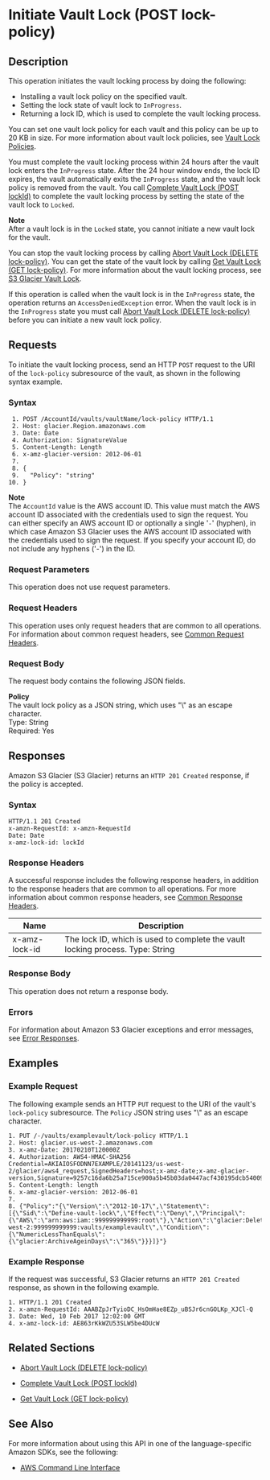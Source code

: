 # Initiate Vault Lock \(POST lock\-policy\)<a name="api-InitiateVaultLock"></a>

## Description<a name="api-InitiateVaultLock-description"></a>

This operation initiates the vault locking process by doing the following: 
+ Installing a vault lock policy on the specified vault\.
+ Setting the lock state of vault lock to `InProgress`\.
+ Returning a lock ID, which is used to complete the vault locking process\. 

You can set one vault lock policy for each vault and this policy can be up to 20 KB in size\. For more information about vault lock policies, see [Vault Lock Policies](vault-lock-policy.md)\.

You must complete the vault locking process within 24 hours after the vault lock enters the `InProgress` state\. After the 24 hour window ends, the lock ID expires, the vault automatically exits the `InProgress` state, and the vault lock policy is removed from the vault\. You call [Complete Vault Lock \(POST lockId\)](api-CompleteVaultLock.md) to complete the vault locking process by setting the state of the vault lock to `Locked`\. 

**Note**  
After a vault lock is in the `Locked` state, you cannot initiate a new vault lock for the vault\.

You can stop the vault locking process by calling [Abort Vault Lock \(DELETE lock\-policy\)](api-AbortVaultLock.md)\. You can get the state of the vault lock by calling [Get Vault Lock \(GET lock\-policy\)](api-GetVaultLock.md)\. For more information about the vault locking process, see [S3 Glacier Vault Lock](vault-lock.md)\.

If this operation is called when the vault lock is in the `InProgress` state, the operation returns an `AccessDeniedException` error\. When the vault lock is in the `InProgress` state you must call [Abort Vault Lock \(DELETE lock\-policy\)](api-AbortVaultLock.md) before you can initiate a new vault lock policy\. 

## Requests<a name="api-InitiateVaultLock-requests"></a>

To initiate the vault locking process, send an HTTP `POST` request to the URI of the `lock-policy` subresource of the vault, as shown in the following syntax example\.

### Syntax<a name="api-InitiateVaultLock-requests-syntax"></a>

```
 1. POST /AccountId/vaults/vaultName/lock-policy HTTP/1.1
 2. Host: glacier.Region.amazonaws.com
 3. Date: Date
 4. Authorization: SignatureValue
 5. Content-Length: Length
 6. x-amz-glacier-version: 2012-06-01
 7. 			
 8. {
 9.   "Policy": "string"
10. }
```

 

**Note**  
The `AccountId` value is the AWS account ID\. This value must match the AWS account ID associated with the credentials used to sign the request\. You can either specify an AWS account ID or optionally a single '`-`' \(hyphen\), in which case Amazon S3 Glacier uses the AWS account ID associated with the credentials used to sign the request\. If you specify your account ID, do not include any hyphens \('\-'\) in the ID\.

### Request Parameters<a name="api-InitiateVaultLock-requests-parameters"></a>

This operation does not use request parameters\.

### Request Headers<a name="api-InitiateVaultLock-requests-headers"></a>

This operation uses only request headers that are common to all operations\. For information about common request headers, see [Common Request Headers](api-common-request-headers.md)\.

### Request Body<a name="api-InitiateVaultLock-requests-elements"></a>

The request body contains the following JSON fields\.

 **Policy**   
The vault lock policy as a JSON string, which uses "\\" as an escape character\.  
 Type: String   
 Required: Yes

## Responses<a name="api-InitiateVaultLock-responses"></a>

Amazon S3 Glacier \(S3 Glacier\) returns an `HTTP 201 Created` response, if the policy is accepted\.

### Syntax<a name="api-InitiateVaultLock-response-syntax"></a>

```
HTTP/1.1 201 Created
x-amzn-RequestId: x-amzn-RequestId
Date: Date
x-amz-lock-id: lockId
```

### Response Headers<a name="api-InitiateVaultLock-responses-headers"></a>

A successful response includes the following response headers, in addition to the response headers that are common to all operations\. For more information about common response headers, see [Common Response Headers](api-common-response-headers.md)\.


|  Name  |  Description  | 
| --- | --- | 
|  x\-amz\-lock\-id  |  The lock ID, which is used to complete the vault locking process\.  Type: String  | 

### Response Body<a name="api-InitiateVaultLock-responses-elements"></a>

This operation does not return a response body\.

### Errors<a name="api-InitiateVaultLock-responses-errors"></a>

For information about Amazon S3 Glacier exceptions and error messages, see [Error Responses](api-error-responses.md)\.

## Examples<a name="api-InitiateVaultLock-examples"></a>

### Example Request<a name="api-InitiateVaultLock-example-request"></a>

The following example sends an HTTP `PUT` request to the URI of the vault's `lock-policy` subresource\. The `Policy` JSON string uses "\\" as an escape character\.

```
1. PUT /-/vaults/examplevault/lock-policy HTTP/1.1
2. Host: glacier.us-west-2.amazonaws.com
3. x-amz-Date: 20170210T120000Z
4. Authorization: AWS4-HMAC-SHA256 Credential=AKIAIOSFODNN7EXAMPLE/20141123/us-west-2/glacier/aws4_request,SignedHeaders=host;x-amz-date;x-amz-glacier-version,Signature=9257c16da6b25a715ce900a5b45b03da0447acf430195dcb540091b12966f2a2
5. Content-Length: length
6. x-amz-glacier-version: 2012-06-01
7. 
8. {"Policy":"{\"Version\":\"2012-10-17\",\"Statement\":[{\"Sid\":\"Define-vault-lock\",\"Effect\":\"Deny\",\"Principal\":{\"AWS\":\"arn:aws:iam::999999999999:root\"},\"Action\":\"glacier:DeleteArchive\",\"Resource\":\"arn:aws:glacier:us-west-2:999999999999:vaults/examplevault\",\"Condition\":{\"NumericLessThanEquals\":{\"glacier:ArchiveAgeinDays\":\"365\"}}}]}"}
```

### Example Response<a name="api-InitiateVaultLock-example-response"></a>

If the request was successful, S3 Glacier returns an `HTTP 201 Created` response, as shown in the following example\.

```
1. HTTP/1.1 201 Created
2. x-amzn-RequestId: AAABZpJrTyioDC_HsOmHae8EZp_uBSJr6cnGOLKp_XJCl-Q
3. Date: Wed, 10 Feb 2017 12:02:00 GMT
4. x-amz-lock-id: AE863rKkWZU53SLW5be4DUcW
```

## Related Sections<a name="related-sections-InitiateVaultLock"></a>

 
+ [Abort Vault Lock \(DELETE lock\-policy\)](api-AbortVaultLock.md)

 
+ [Complete Vault Lock \(POST lockId\)](api-CompleteVaultLock.md)

 
+ [Get Vault Lock \(GET lock\-policy\)](api-GetVaultLock.md)

## See Also<a name="api-InitiateVaultLock_SeeAlso"></a>

For more information about using this API in one of the language\-specific Amazon SDKs, see the following:
+  [AWS Command Line Interface](https://docs.aws.amazon.com/cli/latest/reference/glacier/initiate-vault-lock.html) 
